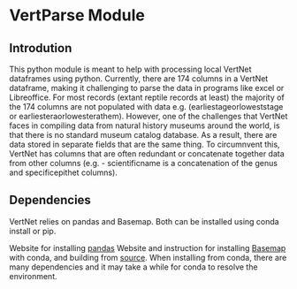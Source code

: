 # VertParse Module

## Introdution

This python module is meant to help with processing local VertNet dataframes using python.
Currently, there are 174 columns in a VertNet dataframe, making it challenging to parse the data in programs like excel or Libreoffice.
For most records (extant reptile records at least) the majority of the 174 columns are not populated with data e.g. (earliestageorloweststage
or earliesteraorlowesterathem).
However, one of the challenges that VertNet faces in compiling data from natural history museums around the world, is that there is no standard museum catalog database.
As a result, there are data stored in separate fields that are the same thing.
To circumnvent this, VertNet has columns that are often redundant or concatenate together data from other columns (e.g. - scientificname is a concatenation of the genus and specificepithet columns).

## Dependencies

VertNet relies on pandas and Basemap.
Both can be installed using conda install or pip.

Website for installing [pandas](https://pandas.pydata.org/pandas-docs/stable/getting_started/index.html#getting-started)
Website and instruction for installing [Basemap](https://anaconda.org/anaconda/basemap) with conda, and building from [source](https://matplotlib.org/basemap/users/installing.html).
When installing from conda, there are many dependencies and it may take a while for conda to resolve the environment.
